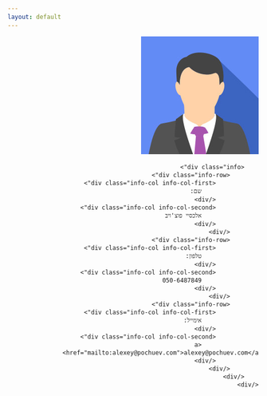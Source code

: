 ```yaml
---
layout: default
---
```


<div style="direction:rtl;">
	<div class="summary">
		<div class="photo"><img src="/img/photo.jpg" alt="Alexey"></div>

		<div class="info">
			<div class="info-row">
				<div class="info-col info-col-first">
					שם:
				</div>
				<div class="info-col info-col-second">
					אלכסיי פוצ'ויב
				</div>
			</div>
			<div class="info-row">
				<div class="info-col info-col-first">
					טלפון:
				</div>
				<div class="info-col info-col-second">
					050-6487849
				</div>
			</div>
			<div class="info-row">
				<div class="info-col info-col-first">
					אימייל:
				</div>
				<div class="info-col info-col-second">
					<a href="mailto:alexey@pochuev.com">alexey@pochuev.com</a>
				</div>
			</div>
		</div>
	</div>
</div>
